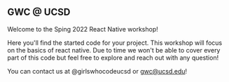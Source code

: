 ## GWC @ UCSD

Welcome to the Sping 2022 React Native workshop!

Here you'll find the started code for your project. This workshop will focus on the basics of react native. Due to time we won't be able to cover every part of this code but feel free to explore and reach out with any question!

You can contact us at @girlswhocodeucsd or gwc@ucsd.edu!